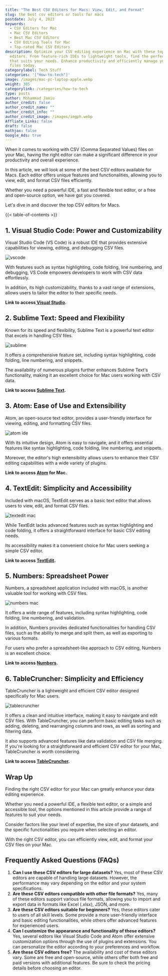 ```yaml
---
title: "The Best CSV Editors for Macs: View, Edit, and Format"
slug: the best csv editors or tools for macs
postdate: July 4, 2023
keywords:
  - CSV Editors for Mac
  - Mac CSV Editors
  - Best Mac CSV Editors
  - CSV Editing Tools for Mac
  - Top-rated Mac CSV Editors
description: Optimize your CSV editing experience on Mac with these top-rated
  editors. From feature-rich IDEs to lightweight tools, find the perfect editor
  that suits your needs. Enhance productivity and efficiently manage your CSV
  files today.
categorylabel: Tech Stuff
categories: '["How-to-tech"]'
image: /images/mac-pc-laptop-apple.webp
weight: 305
categorylink: /categories/how-to-tech
type: posts
author: Mohammad Jamiu
author_credit: false
author_credit_name: ""
author_credit_info: ""
author_credit_image: /images/imgph.webp
Affliate_Links: false
draft: false
mathjax: false
Google_Ads: true
---
```

When it comes to working with CSV (Comma Separated Values) files on your Mac, having the right editor can make a significant difference in your productivity and overall experience. 

In this article, we will look at some of the best CSV editors available for Macs. Each editor offers unique features and functionalities, allowing you to view, edit, and format CSV files efficiently. 

Whether you need a powerful IDE, a fast and flexible text editor, or a free and open-source option, we have got you covered. 

Let's dive in and discover the top CSV editors for Macs.

{{< table-of-contents >}}

## **1. Visual Studio Code: Power and Customizability**

Visual Studio Code (VS Code) is a robust IDE that provides extensive capabilities for viewing, editing, and debugging CSV files. 

![vscode](/images/vscode-image-2-.webp "vscode")

With features such as syntax highlighting, code folding, line numbering, and debugging, VS Code empowers developers to work with CSV data effortlessly. 

In addition, its high customizability, thanks to a vast range of extensions, allows users to tailor the editor to their specific needs.

**Link to access[ Visual Studio](https://code.visualstudio.com/).**

## **2. Sublime Text: Speed and Flexibility**

Known for its speed and flexibility, Sublime Text is a powerful text editor that excels in handling CSV files. 

![sublime](/images/sublime-text-image-2-small.webp "sublime")

It offers a comprehensive feature set, including syntax highlighting, code folding, line numbering, and snippets. 

The availability of numerous plugins further enhances Sublime Text's functionality, making it an excellent choice for Mac users working with CSV data.

**Link to access [Sublime Text](https://www.sublimetext.com/).**

## **3. Atom: Ease of Use and Extensibility**

Atom, an open-source text editor, provides a user-friendly interface for viewing, editing, and formatting CSV files. 

![atom ide](/images/atom-image.webp "atom ide")

With its intuitive design, Atom is easy to navigate, and it offers essential features like syntax highlighting, code folding, line numbering, and snippets. 

Moreover, the editor's high extensibility allows users to enhance their CSV editing capabilities with a wide variety of plugins.

**Link to access [Atom](https://atom.en.softonic.com/mac) for Mac.**

## **4. TextEdit: Simplicity and Accessibility**

Included with macOS, TextEdit serves as a basic text editor that allows users to view, edit, and format CSV files. 

![textedit mac](/images/textedit-image.webp "textedit mac")

While TextEdit lacks advanced features such as syntax highlighting and code folding, it offers a straightforward interface for basic CSV editing needs. 

Its accessibility makes it a convenient choice for Mac users seeking a simple CSV editor.

**Link to access [TextEdit](https://support.apple.com/en-ng/guide/textedit/welcome/mac).**

## **5. Numbers: Spreadsheet Power**

Numbers, a spreadsheet application included with macOS, is another valuable tool for working with CSV files. 

![numbers mac ](/images/numbers-mac-image.webp "numbers mac ")

It offers a wide range of features, including syntax highlighting, code folding, line numbering, and validation. 

In addition, Numbers provides dedicated functionalities for handling CSV files, such as the ability to merge and split them, as well as exporting to various formats. 

For users who prefer a spreadsheet-like approach to CSV editing, Numbers is an excellent choice.

**Link to access [Numbers](https://www.apple.com/numbers/).**

## **6. TableCruncher: Simplicity and Efficiency**

TableCruncher is a lightweight and efficient CSV editor designed specifically for Mac users. 

![tablecruncher](/images/tablecruncher-mac-image.webp "tablecruncher")

It offers a clean and intuitive interface, making it easy to navigate and edit CSV files. With TableCruncher, you can perform basic editing tasks such as adding, deleting, and rearranging columns and rows, as well as sorting and filtering data. 

It also supports advanced features like data validation and CSV file merging. If you're looking for a straightforward and efficient CSV editor for your Mac, TableCruncher is worth considering.

**Link to access [TableCruncher](https://tablecruncher.com/).**

## **Wrap Up**

Finding the right CSV editor for your Mac can greatly enhance your data editing experience.

Whether you need a powerful IDE, a flexible text editor, or a simple and accessible tool, the options mentioned in this article provide a range of features to suit your needs. 

Consider factors like your level of expertise, the size of your datasets, and the specific functionalities you require when selecting an editor. 

With the right CSV editor, you can efficiently view, edit, and format your CSV files on your Mac.

## **Frequently Asked Questions (FAQs)**

1. **Can I use these CSV editors for large datasets?** Yes, most of these CSV editors are capable of handling large datasets. However, the performance may vary depending on the editor and your system specifications.
2. **Are these CSV editors compatible with other file formats?** Yes, many of these editors support various file formats, allowing you to import and export data in formats like Excel (.xlsx), JSON, and more.
3. **Are these CSV editors suitable for beginners?** Yes, these editors cater to users of all skill levels. Some provide a more user-friendly interface and basic editing functionalities, while others offer advanced features for experienced users.
4. **Can I customize the appearance and functionality of these editors?** Yes, several editors like Visual Studio Code and Atom offer extensive customization options through the use of plugins and extensions. You can personalize the editor according to your preferences and workflow.
5. **Are these CSV editors free?** The availability and cost of these editors vary. Some are free and open-source, while others offer both free and paid versions with additional features. Be sure to check the pricing details before choosing an editor.